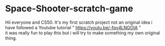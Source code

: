 # Space-Shooter-scratch-game
Hii everyone and CS50.
It's my first scratch project not an original idea i have followed a Youtube tutorial "  https://youtu.be/-fqv4LNGOIA "  
it was really fun to play this but i will try to make something my own original thing.
